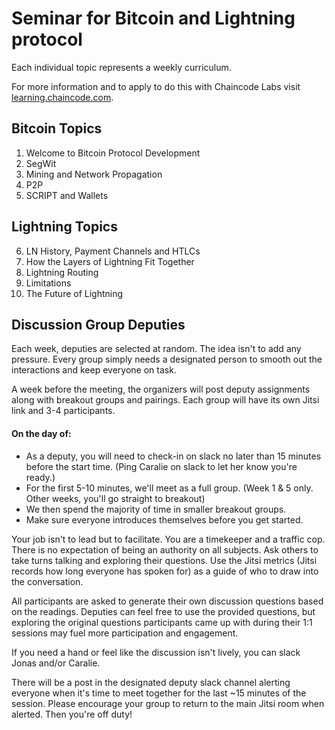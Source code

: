 # Seminar for Bitcoin and Lightning protocol

Each individual topic represents a weekly curriculum.

For more information and to apply to do this with Chaincode Labs visit
[learning.chaincode.com](https://learning.chaincode.com/).

## Bitcoin Topics

1. Welcome to Bitcoin Protocol Development
2. SegWit
3. Mining and Network Propagation
4. P2P
5. SCRIPT and Wallets

## Lightning Topics

6. LN History, Payment Channels and HTLCs
7. How the Layers of Lightning Fit Together
8. Lightning Routing
9. Limitations
10. The Future of Lightning

## Discussion Group Deputies

Each week, deputies are selected at random. The idea isn't to add any pressure. Every group simply needs a designated person to smooth out the interactions and keep everyone on task.

A week before the meeting, the organizers will post deputy assignments along with breakout groups and pairings. Each group will have its own Jitsi link and 3-4 participants.

#### On the day of:

- As a deputy, you will need to check-in on slack no later than 15 minutes before the start time. (Ping Caralie on slack to let her know you're ready.)
- For the first 5-10 minutes, we'll meet as a full group. (Week 1 & 5 only. Other weeks, you'll go straight to breakout)
- We then spend the majority of time in smaller breakout groups.
- Make sure everyone introduces themselves before you get started.

Your job isn't to lead but to facilitate. You are a timekeeper and a traffic cop. There is no expectation of being an authority on all subjects. Ask others to take turns talking and exploring their questions. Use the Jitsi metrics (Jitsi records how long everyone has spoken for) as a guide of who to draw into the conversation.

All participants are asked to generate their own discussion questions based on the readings. Deputies can feel free to use the provided questions, but exploring the original questions participants came up with during their 1:1 sessions may fuel more participation and engagement.

If you need a hand or feel like the discussion isn't lively, you can slack Jonas and/or Caralie.

There will be a post in the designated deputy slack channel alerting everyone when it's time to meet together for the last ~15 minutes of the session. Please encourage your group to return to the main Jitsi room when alerted. Then you're off duty!
